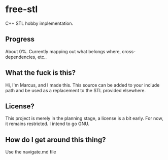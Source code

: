 # free-stl
C++ STL hobby implementation.

## Progress
About 0%. Currently mapping out what belongs where, cross-dependencies, etc..

## What the fuck is this?
Hi, I'm Marcus, and I made this. This source can be added to your include path and be used as a replacement to the STL provided elsewhere.

## License?
This project is merely in the planning stage, a license is a bit early. For now, it remains restricted. I intend to go GNU.

## How do I get around this thing?
Use the navigate.md file
